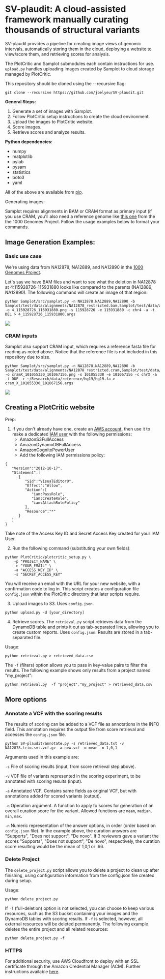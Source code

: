 # SV-plaudit: A cloud-assisted framework manually curating thousands of structural variants

SV-plaudit provides a pipeline for creating image views of genomic intervals, automatically storing them in the cloud, deploying a website to view/score them, and retrieving scores for analysis.

The PlotCritic and Samplot submodules each contain instructions for use. `upload.py` handles uploading images created by Samplot to cloud storage managed by PlotCritic.

This repository should be cloned using the --recursive flag:
```
git clone --recursive https://github.com/jbelyeu/SV-plaudit.git
```

**General Steps:**
1. Generate a set of images with Samplot.
2. Follow PlotCritic setup instructions to create the cloud environment.
3. Upload the images to PlotCritic website.
4. Score images.
5. Retrieve scores and analyze results.

**Python dependencies:**
* numpy
* matplotlib
* pylab
* pysam
* statistics
* boto3
* yaml 

All of the above are available from [pip](https://pypi.python.org/pypi/pip).

Generating images:

Samplot requires alignments in BAM or CRAM format as primary input (if you use CRAM, you'll also need a reference genome like [this one](ftp://ftp-trace.ncbi.nih.gov/1000genomes/ftp/technical/reference/human_g1k_v37.fasta.gz) from the the 1000 Genomes Project. Follow the usage examples below to format your commands.
## Image Generation Examples: 


### Basic use case
We're  using data from NA12878, NA12889, and NA12890 in the [1000 Genomes Project](http://www.internationalgenome.org/about). 

Let's say we have BAM files and want to see what the deletion in NA12878 at 4:115928726-115931880 looks like compared to the parents (NA12889, NA12890). 
The following command will create an image of that region:
```
python Samplot/src/samplot.py -n NA12878,NA12889,NA12890 -b Samplot/test/data/alignments/NA12878_restricted.bam,Samplot/test/data/alignments/NA12889_restricted.bam,Samplot/test/data/alignments/NA12890_restricted.bam -o 4_115928726_115931880.png -s 115928726 -e 115931880 -c chr4 -a -t DEL > 4_115928726_115931880.args
```

<img src="/doc/imgs/4_115928726_115931880.png">

### CRAM inputs
Samplot also support CRAM input, which requires a reference fasta file for reading as noted above. Notice that the reference file is not included in this repository due to size.

```
python Samplot/src/samplot.py -n NA12878,NA12889,NA12890 -b Samplot/test/data/alignments/NA12878_restricted.cram,Samplot/test/data/alignments/NA12889_restricted.cram,Samplot/test/data/alignments/NA12890_restricted.cram -o cramX_101055330_101067156.png -s 101055330 -e 101067156 -c chrX -a -t DUP -r ~/Research/data/reference/hg19/hg19.fa > cram_X_101055330_101067156.args
```
<img src="doc/imgs/cramX_101055330_101067156.png">

## Creating a PlotCritic website
Prep:

1. If you don't already have one, create an [AWS account](https://portal.aws.amazon.com/gp/aws/developer/registration/index.html), then use it to make a dedicated [IAM user](http://docs.aws.amazon.com/IAM/latest/UserGuide/id_users_create.html#id_users_create_console) with the following permissions:
   * AmazonS3FullAccess
   * AmazonDynamoDBFullAccess
   * AmazonCognitoPowerUser
   * Add the following IAM permissions policy:
```
{  
   "Version":"2012-10-17",
   "Statement":[  
      {  
         "Sid":"VisualEditor0",
         "Effect":"Allow",
         "Action":[  
            "iam:PassRole",
            "iam:CreateRole",
            "iam:AttachRolePolicy"
         ],
         "Resource":"*"
      }
   ]
}
```
   
Take note of the Access Key ID and Secret Access Key created for your IAM User.

2. Run the following command (substituting your own fields):
```
python PlotCritic/plotcritic_setup.py \
	-p "PROJECT_NAME" \
	-e "YOUR_EMAIL" \
	-a "ACCESS_KEY_ID" \
	-s "SECRET_ACCESS_KEY"
```
You will receive an email with the URL for your new website, with a confirmation code to log in. This script creates a configuration file `config.json` within the PlotCritic directory that later scripts require.

3. Upload images to S3. Uses `config.json`.
```
python upload.py -d [your_directory]
```

4. Retrieve scores.
The `retrieval.py` script retrieves data from the DynamoDB table and prints it out as tab-separated lines, allowing you to create custom reports. Uses `config.json`. Results are stored in a tab-separated file.

Usage:
```
python retrieval.py > retrieved_data.csv
```

The `-f` (filters) option allows you to pass in key-value pairs to filter the results. 
The following example shows only results from a project named "my_project":
```
python retrieval.py  -f "project","my_project" > retrieved_data.csv
```

## More options
### Annotate a VCF with the scoring results
The results of scoring can be added to a VCF file as annotations in the INFO field. This annotation requires the output file from score retrieval and accesses the `config.json` file.
```
python SV-plaudit/annotate.py -s retrieved_data.txt -v NA12878.trio.svt.vcf.gz -a new.vcf -o mean -n 1,0,1
```
Arguments used in this example are:

`-s` File of scoring results (input, from score retrieval step above).

`-v` VCF file of variants represented in the scoring experiment, to be annotated with scoring results (input).

`-a` Annotated VCF. Contains same fields as original VCF, but with annotations added for scored variants (output).

`-o` Operation argument. A function to apply to scores for generation of an overall curation score for the variant. Allowed functions are `mean`, `median`,  `min`, `max`.

`-n` Numeric representation of the answer options, in order (order based on `config.json` file). In the example above,  the curation answers are "Supports", "Does not support", "De novo". If 3 reviewers gave a variant the scores "Supports", "Does not support", "De novo", respectively, the curation score resulting would be the mean of 1,0,1 or .66.

### Delete Project
The `delete_project.py` script allows you to delete a project to clean up after finishing, using configuration information from the config.json file created during setup. 

Usage:
```
python delete_project.py 
```

If `-f` (full-deletion) option is not selected, you can choose to keep various resources, such as the S3 bucket containing your images and the DynamoDB tables with scoring results. If `-f` is selected, however, all external resources will be deleted permanently.
The following example deletes the entire project and all related resources:
```
python delete_project.py -f
```

### HTTPS
For additional security, use AWS Cloudfront to deploy with an SSL certificate through the Amazon Credential Manager (ACM). Further instructions available [here](http://docs.aws.amazon.com/AmazonCloudFront/latest/DeveloperGuide/GettingStarted.html).
